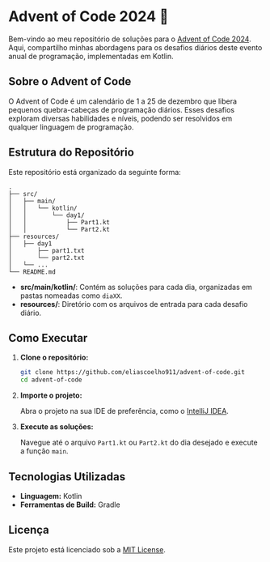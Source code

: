 # Advent of Code 2024 🎄

Bem-vindo ao meu repositório de soluções para o [Advent of Code 2024](https://adventofcode.com/). Aqui, compartilho minhas abordagens para os desafios diários deste evento anual de programação, implementadas em Kotlin.

## Sobre o Advent of Code

O Advent of Code é um calendário de 1 a 25 de dezembro que libera pequenos quebra-cabeças de programação diários. Esses desafios exploram diversas habilidades e níveis, podendo ser resolvidos em qualquer linguagem de programação.

## Estrutura do Repositório

Este repositório está organizado da seguinte forma:

```
.
├── src/
│   ├── main/
│   │   └── kotlin/
│   │       └── day1/
│   │           ├── Part1.kt
│   │           └── Part2.kt
├── resources/
│   ├── day1
│       ├── part1.txt
│       └── part2.txt
│   └── ...
└── README.md
```

- **src/main/kotlin/**: Contém as soluções para cada dia, organizadas em pastas nomeadas como `diaXX`.
- **resources/**: Diretório com os arquivos de entrada para cada desafio diário.

## Como Executar

1. **Clone o repositório:**

   ```bash
   git clone https://github.com/eliascoelho911/advent-of-code.git
   cd advent-of-code
   ```

2. **Importe o projeto:**

   Abra o projeto na sua IDE de preferência, como o [IntelliJ IDEA](https://www.jetbrains.com/idea/).

3. **Execute as soluções:**

   Navegue até o arquivo `Part1.kt` ou `Part2.kt` do dia desejado e execute a função `main`.

## Tecnologias Utilizadas

- **Linguagem:** Kotlin
- **Ferramentas de Build:** Gradle

## Licença

Este projeto está licenciado sob a [MIT License](LICENSE).

